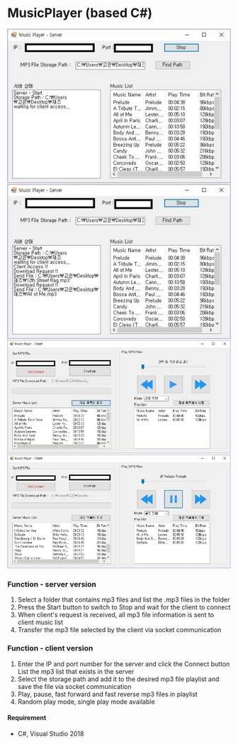 # MusicPlayer (based C#)
![server.JPG](./image/server.JPG)
![server_transmission.JPG](./image/server_transmission.JPG)
![client.JPG](./image/client.JPG)
![client_play.JPG](./image/client_play.JPG)

### Function - server version

1. Select a folder that contains mp3 files and list the .mp3 files in the folder
2. Press the Start button to switch to Stop and wait for the client to connect
3. When client's request is received, all mp3 file information is sent to client music list
4. Transfer the mp3 file selected by the client via socket communication

### Function - client version

1. Enter the IP and port number for the server and click the Connect button
List the mp3 list that exists in the server
3. Select the storage path and add it to the desired mp3 file playlist and save the file via socket communication
4. Play, pause, fast forward and fast reverse mp3 files in playlist
5. Random play mode, single play mode available

#### Requirement
- C#, Visual Studio 2018
